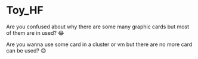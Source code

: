 # Toy_HF

Are you confused about why there are some many graphic cards but most of them are in used? :joy:

Are you wanna use some card in a cluster or vm but there are no more card can be used? :blush: